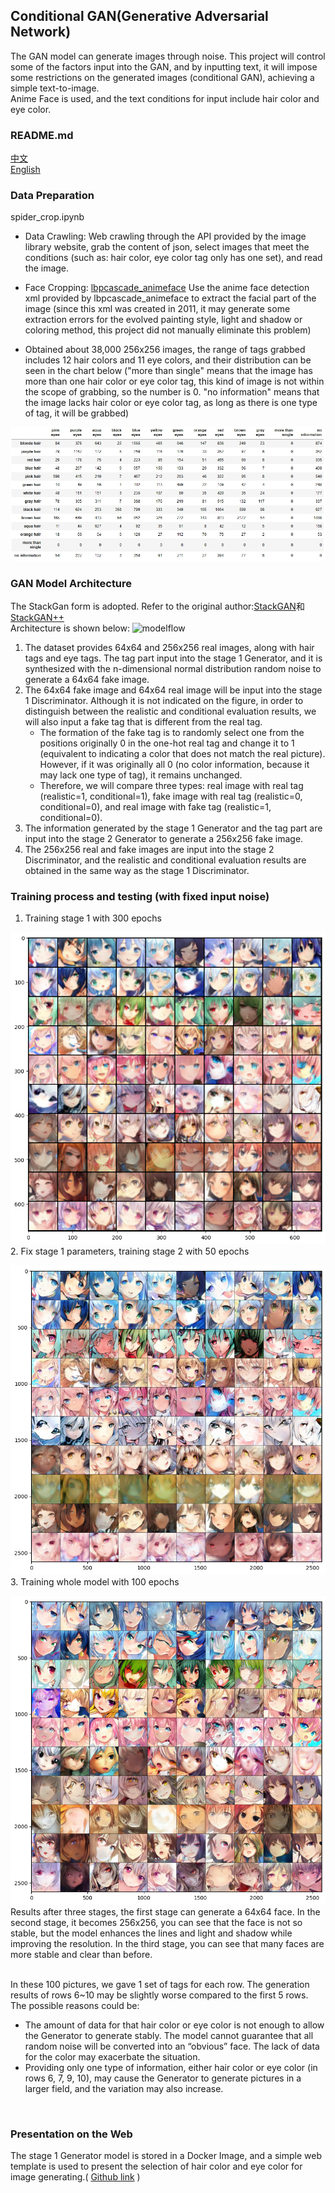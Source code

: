 ## Conditional GAN(Generative Adversarial Network)
The GAN model can generate images through noise. This project will control some of the factors input into the GAN, 
and by inputting text, it will impose some restrictions on the generated images (conditional GAN), achieving a simple text-to-image.
<br>
Anime Face is used, and the text conditions for input include hair color and eye color.

### README.md
[中文](/README.md "link")<br>
[English](/README.en.md "link")<br>

### Data Preparation
spider_crop.ipynb
<br>
* Data Crawling: Web crawling through the API provided by the image library website, grab the content of json,
  select images that meet the conditions (such as: hair color, eye color tag only has one set), and read the image.

* Face Cropping: [lbpcascade_animeface](https://github.com/nagadomi/lbpcascade_animeface) Use the anime face detection xml provided by lbpcascade_animeface
  to extract the facial part of the image (since this xml was created in 2011, it may generate some extraction errors
  for the evolved painting style, light and shadow or coloring method, this project did not manually eliminate this problem)
  
* Obtained about 38,000 256x256 images, the range of tags grabbed includes 12 hair colors and 11 eye colors, and their distribution can be seen in the chart below
  ("more than single" means that the image has more than one hair color or eye color tag, this kind of image is not within the scope of grabbing, so the number is 0.
  "no information" means that the image lacks hair color or eye color tag, as long as there is one type of tag, it will be grabbed)
  
![tag_distribute](images/tag_distribute.jpeg)

### GAN Model Architecture
The StackGan form is adopted. Refer to the original author:[StackGAN](https://github.com/hanzhanggit/StackGAN-Pytorch)和[StackGAN++](https://github.com/hanzhanggit/StackGAN-v2)
<br>
Architecture is shown below:
![modelflow](images/modelflow.png)
1. The dataset provides 64x64 and 256x256 real images, along with hair tags and eye tags. The tag part input into the stage 1 Generator,
   and it is synthesized with the n-dimensional normal distribution random noise to generate a 64x64 fake image.
2. The 64x64 fake image and 64x64 real image will be input into the stage 1 Discriminator. Although it is not indicated on the figure,
   in order to distinguish between the realistic and conditional evaluation results, we will also input a fake tag that is different from the real tag.
    * The formation of the fake tag is to randomly select one from the positions originally 0 in the one-hot real tag and change it to 1
      (equivalent to indicating a color that does not match the real picture).
      However, if it was originally all 0 (no color information, because it may lack one type of tag), it remains unchanged.
    * Therefore, we will compare three types: real image with real tag (realistic=1, conditional=1), fake image with real tag (realistic=0, conditional=0),
      and real image with fake tag (realistic=1, conditional=0).
3. The information generated by the stage 1 Generator and the tag part are input into the stage 2 Generator to generate a 256x256 fake image.
4. The 256x256 real and fake images are input into the stage 2 Discriminator,
   and the realistic and conditional evaluation results are obtained in the same way as the stage 1 Discriminator.

### Training process and testing (with fixed input noise)
1. Training stage 1 with 300 epochs
   
![img_stage1](images/img_stage1.png)
<br>
2. Fix stage 1 parameters, training stage 2 with 50 epochs

![img_stage2](images/img_stage2.png)
<br>
3. Training whole model with 100 epochs

![img_stagewhole](images/image_stagewhole.png)
<br>
Results after three stages, the first stage can generate a 64x64 face. In the second stage, it becomes 256x256, you can see that the face is not so stable,
but the model enhances the lines and light and shadow while improving the resolution.
In the third stage, you can see that many faces are more stable and clear than before.

<br>
In these 100 pictures, we gave 1 set of tags for each row. The generation results of rows 6~10 may be slightly worse compared to the first 5 rows. 
The possible reasons could be:

* The amount of data for that hair color or eye color is not enough to allow the Generator to generate stably.
  The model cannot guarantee that all random noise will be converted into an “obvious” face. The lack of data for the color may exacerbate the situation.
* Providing only one type of information, either hair color or eye color (in rows 6, 7, 9, 10), may cause the Generator to generate pictures in a larger field,
  and the variation may also increase. 
<br>

### Presentation on the Web
The stage 1 Generator model is stored in a Docker Image, and a simple web template is used to present the selection of hair color and eye color 
for image generating.( [Github link](https://github.com/ChuanYenWu/Doc_fls "Link") )
